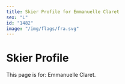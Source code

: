 ```yaml
---
title: Skier Profile for Emmanuelle Claret
sex: "L"
id: "1482"
image: "/img/flags/fra.svg" 
---
```


# Skier Profile

This page is for: Emmanuelle Claret.
    